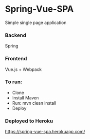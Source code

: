 # Spring-Vue-SPA
Simple single page application

### Backend
Spring
### Frontend
Vue.js + Webpack

### To run: 
* Clone
* Install Maven
* Run: mvn clean install
* Deploy


### Deployed to Heroku
https://spring-vue-spa.herokuapp.com/
